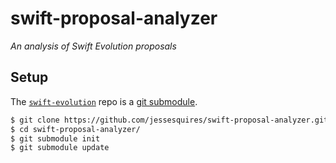 # swift-proposal-analyzer

*An analysis of Swift Evolution proposals*

## Setup

The [`swift-evolution`](https://github.com/apple/swift-evolution) repo is a [git submodule](https://git-scm.com/book/en/v2/Git-Tools-Submodules).

```bash
$ git clone https://github.com/jessesquires/swift-proposal-analyzer.git
$ cd swift-proposal-analyzer/
$ git submodule init
$ git submodule update
```

